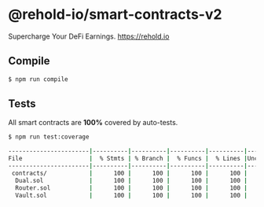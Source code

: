 # @rehold-io/smart-contracts-v2

Supercharge Your DeFi Earnings. https://rehold.io

## Compile

```sh
$ npm run compile
````

## Tests

All smart contracts are **100%** covered by auto-tests.

```sh
$ npm run test:coverage
```

```sh
-----------------------|----------|----------|----------|----------|----------------|
File                   |  % Stmts | % Branch |  % Funcs |  % Lines |Uncovered Lines |
-----------------------|----------|----------|----------|----------|----------------|
 contracts/            |      100 |      100 |      100 |      100 |                |
  Dual.sol             |      100 |      100 |      100 |      100 |                |
  Router.sol           |      100 |      100 |      100 |      100 |                |
  Vault.sol            |      100 |      100 |      100 |      100 |                |
```
